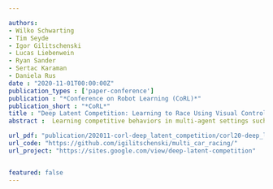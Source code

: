 ```yaml
---

authors:
- Wilko Schwarting
- Tim Seyde
- Igor Gilitschenski
- Lucas Liebenwein
- Ryan Sander
- Sertac Karaman
- Daniela Rus
date : "2020-11-01T00:00:00Z"
publication_types : ['paper-conference']
publication : "*Conference on Robot Learning (CoRL)*"
publication_short : "*CoRL*"
title : "Deep Latent Competition: Learning to Race Using Visual Control Policies in Latent Space"
abstract :  Learning competitive behaviors in multi-agent settings such as racing requires long-term reasoning about potential adversarial interactions. This paper presents Deep Latent Competition (DLC), a novel reinforcement learning algorithm that learns competitive visual control policies through self-play in imagination. The DLC agent imagines multi-agent interaction sequences in the compact latent space of a learned world model that combines a joint transition function with opponent viewpoint prediction. Imagined self-play reduces costly sample generation in the real world, while the latent representation enables planning to scale gracefully with observation dimensionality. We demonstrate the effectiveness of our algorithm in learning competitive behaviors on a novel multi-agent racing benchmark that requires planning from image observations.

url_pdf: "publication/202011-corl-deep_latent_competition/corl20-deep_latent_competition.pdf"
url_code: "https://github.com/igilitschenski/multi_car_racing/"
url_project: "https://sites.google.com/view/deep-latent-competition"


featured: false
---
```

